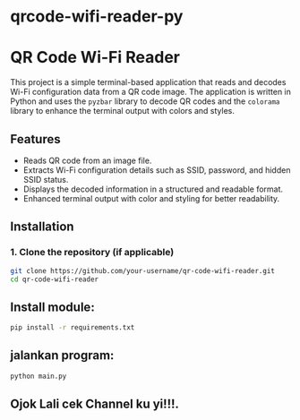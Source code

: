 # qrcode-wifi-reader-py

# QR Code Wi-Fi Reader

This project is a simple terminal-based application that reads and decodes Wi-Fi configuration data from a QR code image. The application is written in Python and uses the `pyzbar` library to decode QR codes and the `colorama` library to enhance the terminal output with colors and styles.

## Features

- Reads QR code from an image file.
- Extracts Wi-Fi configuration details such as SSID, password, and hidden SSID status.
- Displays the decoded information in a structured and readable format.
- Enhanced terminal output with color and styling for better readability.

## Installation

### 1. Clone the repository (if applicable)

   ```bash
   git clone https://github.com/your-username/qr-code-wifi-reader.git
   cd qr-code-wifi-reader
```

## Install module:
```bash
pip install -r requirements.txt
```
## jalankan program:
```bash
python main.py
```

## Ojok Lali cek Channel ku yi!!!.
